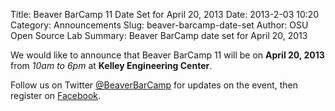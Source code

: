 Title: Beaver BarCamp 11 Date Set for April 20, 2013
Date: 2013-2-03 10:20
Category: Announcements
Slug: beaver-barcamp-date-set
Author: OSU Open Source Lab
Summary: Beaver BarCamp date set for April 20, 2013

We would like to announce that Beaver BarCamp 11 will be on **April 20,
2013** from *10am to 6pm* at **Kelley Engineering Center**. 

Follow us on Twitter [@BeaverBarCamp][2] for updates on the event, then
register on [Facebook][1].

   [1]: https://www.facebook.com/events/547298625310712/
   [2]: http://twitter.com/beaverbarcamp
